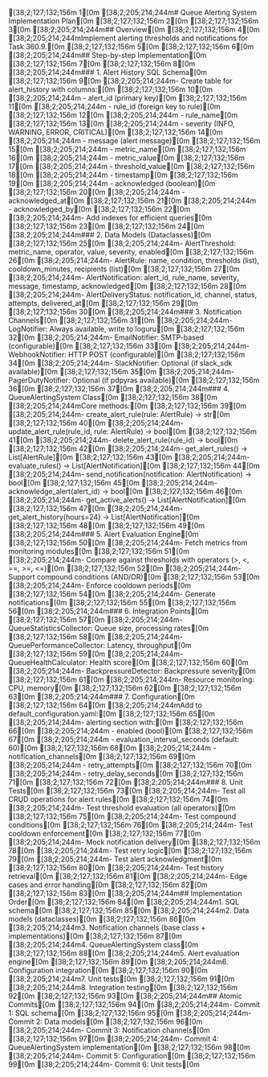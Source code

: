 [38;2;127;132;156m   1[0m [38;2;205;214;244m# Queue Alerting System Implementation Plan[0m
[38;2;127;132;156m   2[0m 
[38;2;127;132;156m   3[0m [38;2;205;214;244m## Overview[0m
[38;2;127;132;156m   4[0m [38;2;205;214;244mImplement alerting thresholds and notifications for Task 360.9.[0m
[38;2;127;132;156m   5[0m 
[38;2;127;132;156m   6[0m [38;2;205;214;244m## Step-by-step Implementation[0m
[38;2;127;132;156m   7[0m 
[38;2;127;132;156m   8[0m [38;2;205;214;244m### 1. Alert History SQL Schema[0m
[38;2;127;132;156m   9[0m [38;2;205;214;244m- Create table for alert_history with columns:[0m
[38;2;127;132;156m  10[0m [38;2;205;214;244m  - alert_id (primary key)[0m
[38;2;127;132;156m  11[0m [38;2;205;214;244m  - rule_id (foreign key to rule)[0m
[38;2;127;132;156m  12[0m [38;2;205;214;244m  - rule_name[0m
[38;2;127;132;156m  13[0m [38;2;205;214;244m  - severity (INFO, WARNING, ERROR, CRITICAL)[0m
[38;2;127;132;156m  14[0m [38;2;205;214;244m  - message (alert message)[0m
[38;2;127;132;156m  15[0m [38;2;205;214;244m  - metric_name[0m
[38;2;127;132;156m  16[0m [38;2;205;214;244m  - metric_value[0m
[38;2;127;132;156m  17[0m [38;2;205;214;244m  - threshold_value[0m
[38;2;127;132;156m  18[0m [38;2;205;214;244m  - timestamp[0m
[38;2;127;132;156m  19[0m [38;2;205;214;244m  - acknowledged (boolean)[0m
[38;2;127;132;156m  20[0m [38;2;205;214;244m  - acknowledged_at[0m
[38;2;127;132;156m  21[0m [38;2;205;214;244m  - acknowledged_by[0m
[38;2;127;132;156m  22[0m [38;2;205;214;244m- Add indexes for efficient queries[0m
[38;2;127;132;156m  23[0m 
[38;2;127;132;156m  24[0m [38;2;205;214;244m### 2. Data Models (Dataclasses)[0m
[38;2;127;132;156m  25[0m [38;2;205;214;244m- AlertThreshold: metric_name, operator, value, severity, enabled[0m
[38;2;127;132;156m  26[0m [38;2;205;214;244m- AlertRule: name, condition, thresholds (list), cooldown_minutes, recipients (list)[0m
[38;2;127;132;156m  27[0m [38;2;205;214;244m- AlertNotification: alert_id, rule_name, severity, message, timestamp, acknowledged[0m
[38;2;127;132;156m  28[0m [38;2;205;214;244m- AlertDeliveryStatus: notification_id, channel, status, attempts, delivered_at[0m
[38;2;127;132;156m  29[0m 
[38;2;127;132;156m  30[0m [38;2;205;214;244m### 3. Notification Channels[0m
[38;2;127;132;156m  31[0m [38;2;205;214;244m- LogNotifier: Always available, write to loguru[0m
[38;2;127;132;156m  32[0m [38;2;205;214;244m- EmailNotifier: SMTP-based (configurable)[0m
[38;2;127;132;156m  33[0m [38;2;205;214;244m- WebhookNotifier: HTTP POST (configurable)[0m
[38;2;127;132;156m  34[0m [38;2;205;214;244m- SlackNotifier: Optional (if slack_sdk available)[0m
[38;2;127;132;156m  35[0m [38;2;205;214;244m- PagerDutyNotifier: Optional (if pdpyras available)[0m
[38;2;127;132;156m  36[0m 
[38;2;127;132;156m  37[0m [38;2;205;214;244m### 4. QueueAlertingSystem Class[0m
[38;2;127;132;156m  38[0m [38;2;205;214;244mCore methods:[0m
[38;2;127;132;156m  39[0m [38;2;205;214;244m- create_alert_rule(rule: AlertRule) → str[0m
[38;2;127;132;156m  40[0m [38;2;205;214;244m- update_alert_rule(rule_id, rule: AlertRule) → bool[0m
[38;2;127;132;156m  41[0m [38;2;205;214;244m- delete_alert_rule(rule_id) → bool[0m
[38;2;127;132;156m  42[0m [38;2;205;214;244m- get_alert_rules() → List[AlertRule][0m
[38;2;127;132;156m  43[0m [38;2;205;214;244m- evaluate_rules() → List[AlertNotification][0m
[38;2;127;132;156m  44[0m [38;2;205;214;244m- send_notification(notification: AlertNotification) → bool[0m
[38;2;127;132;156m  45[0m [38;2;205;214;244m- acknowledge_alert(alert_id) → bool[0m
[38;2;127;132;156m  46[0m [38;2;205;214;244m- get_active_alerts() → List[AlertNotification][0m
[38;2;127;132;156m  47[0m [38;2;205;214;244m- get_alert_history(hours=24) → List[AlertNotification][0m
[38;2;127;132;156m  48[0m 
[38;2;127;132;156m  49[0m [38;2;205;214;244m### 5. Alert Evaluation Engine[0m
[38;2;127;132;156m  50[0m [38;2;205;214;244m- Fetch metrics from monitoring modules[0m
[38;2;127;132;156m  51[0m [38;2;205;214;244m- Compare against thresholds with operators (>, <, ==, >=, <=)[0m
[38;2;127;132;156m  52[0m [38;2;205;214;244m- Support compound conditions (AND/OR)[0m
[38;2;127;132;156m  53[0m [38;2;205;214;244m- Enforce cooldown periods[0m
[38;2;127;132;156m  54[0m [38;2;205;214;244m- Generate notifications[0m
[38;2;127;132;156m  55[0m 
[38;2;127;132;156m  56[0m [38;2;205;214;244m### 6. Integration Points[0m
[38;2;127;132;156m  57[0m [38;2;205;214;244m- QueueStatisticsCollector: Queue size, processing rates[0m
[38;2;127;132;156m  58[0m [38;2;205;214;244m- QueuePerformanceCollector: Latency, throughput[0m
[38;2;127;132;156m  59[0m [38;2;205;214;244m- QueueHealthCalculator: Health score[0m
[38;2;127;132;156m  60[0m [38;2;205;214;244m- BackpressureDetector: Backpressure severity[0m
[38;2;127;132;156m  61[0m [38;2;205;214;244m- Resource monitoring: CPU, memory[0m
[38;2;127;132;156m  62[0m 
[38;2;127;132;156m  63[0m [38;2;205;214;244m### 7. Configuration[0m
[38;2;127;132;156m  64[0m [38;2;205;214;244mAdd to default_configuration.yaml:[0m
[38;2;127;132;156m  65[0m [38;2;205;214;244m- alerting section with:[0m
[38;2;127;132;156m  66[0m [38;2;205;214;244m  - enabled (bool)[0m
[38;2;127;132;156m  67[0m [38;2;205;214;244m  - evaluation_interval_seconds (default: 60)[0m
[38;2;127;132;156m  68[0m [38;2;205;214;244m  - notification_channels[0m
[38;2;127;132;156m  69[0m [38;2;205;214;244m  - retry_attempts[0m
[38;2;127;132;156m  70[0m [38;2;205;214;244m  - retry_delay_seconds[0m
[38;2;127;132;156m  71[0m 
[38;2;127;132;156m  72[0m [38;2;205;214;244m### 8. Unit Tests[0m
[38;2;127;132;156m  73[0m [38;2;205;214;244m- Test all CRUD operations for alert rules[0m
[38;2;127;132;156m  74[0m [38;2;205;214;244m- Test threshold evaluation (all operators)[0m
[38;2;127;132;156m  75[0m [38;2;205;214;244m- Test compound conditions[0m
[38;2;127;132;156m  76[0m [38;2;205;214;244m- Test cooldown enforcement[0m
[38;2;127;132;156m  77[0m [38;2;205;214;244m- Mock notification delivery[0m
[38;2;127;132;156m  78[0m [38;2;205;214;244m- Test retry logic[0m
[38;2;127;132;156m  79[0m [38;2;205;214;244m- Test alert acknowledgment[0m
[38;2;127;132;156m  80[0m [38;2;205;214;244m- Test history retrieval[0m
[38;2;127;132;156m  81[0m [38;2;205;214;244m- Edge cases and error handling[0m
[38;2;127;132;156m  82[0m 
[38;2;127;132;156m  83[0m [38;2;205;214;244m## Implementation Order[0m
[38;2;127;132;156m  84[0m [38;2;205;214;244m1. SQL schema[0m
[38;2;127;132;156m  85[0m [38;2;205;214;244m2. Data models (dataclasses)[0m
[38;2;127;132;156m  86[0m [38;2;205;214;244m3. Notification channels (base class + implementations)[0m
[38;2;127;132;156m  87[0m [38;2;205;214;244m4. QueueAlertingSystem class[0m
[38;2;127;132;156m  88[0m [38;2;205;214;244m5. Alert evaluation engine[0m
[38;2;127;132;156m  89[0m [38;2;205;214;244m6. Configuration integration[0m
[38;2;127;132;156m  90[0m [38;2;205;214;244m7. Unit tests[0m
[38;2;127;132;156m  91[0m [38;2;205;214;244m8. Integration testing[0m
[38;2;127;132;156m  92[0m 
[38;2;127;132;156m  93[0m [38;2;205;214;244m## Atomic Commits[0m
[38;2;127;132;156m  94[0m [38;2;205;214;244m- Commit 1: SQL schema[0m
[38;2;127;132;156m  95[0m [38;2;205;214;244m- Commit 2: Data models[0m
[38;2;127;132;156m  96[0m [38;2;205;214;244m- Commit 3: Notification channels[0m
[38;2;127;132;156m  97[0m [38;2;205;214;244m- Commit 4: QueueAlertingSystem implementation[0m
[38;2;127;132;156m  98[0m [38;2;205;214;244m- Commit 5: Configuration[0m
[38;2;127;132;156m  99[0m [38;2;205;214;244m- Commit 6: Unit tests[0m
